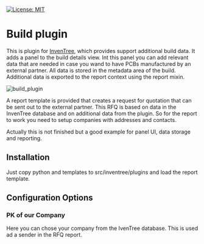 [![License: MIT](https://img.shields.io/badge/License-MIT-yellow.svg)](https://opensource.org/licenses/MIT)

# Build plugin

This is plugin for [InvenTree](https://inventree.org), which provides support additional build
data. It adds a panel to the build details view. Int this panel you can add relevant data
that are needed in case you wand to have PCBs manufactured by an external partner. All 
data is stored in the metadata area of the build. Additional data is exported to the 
report context using the report mixin.

![build_plugin](https://github.com/SergeoLacruz/build_plugin/blob/master/pictures/build_plugin.png)

A report template is provided that creates a request for quotation that can be sent out 
to the external partner. This RFQ is based on data in the InvenTree database and on additional
data from the plugin. So for the report to work you need to setup companies with addresses and 
contacts. 

Actually this is not finished but a good example for panel UI, data storage and reporting.

## Installation

Just copy python and templates to src/inventree/plugins and load the report template.
 
## Configuration Options

### PK of our Company 
Here you can chose your company from the IvenTree database. This is used ad a sender in the 
RFQ report. 

